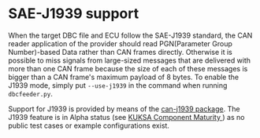 
# SAE-J1939 support

When the target DBC file and ECU follow the SAE-J1939 standard, the CAN reader application of the provider should read
PGN(Parameter Group Number)-based Data rather than CAN frames directly. Otherwise it is possible to miss signals from
large-sized messages that are delivered with more than one CAN frame because the size of each of these messages is bigger
than a CAN frame's maximum payload of 8 bytes. To enable the J1939 mode, simply put `--use-j1939` in the command when running `dbcfeeder.py`.

Support for J1939 is provided by means of the [can-j1939 package](https://pypi.org/project/can-j1939/).
The J1939 feature is in Alpha status (see [KUKSA Component Maturity ](https://github.com/eclipse/kuksa.val/wiki/KUKSA.val-Component-Maturity))
as no public test cases or example configurations exist.
